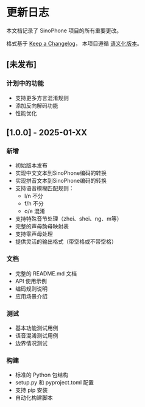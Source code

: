 # 更新日志

本文档记录了 SinoPhone 项目的所有重要更改。

格式基于 [Keep a Changelog](https://keepachangelog.com/zh-CN/1.0.0/)，
本项目遵循 [语义化版本](https://semver.org/lang/zh-CN/)。

## [未发布]

### 计划中的功能
- 支持更多方言混淆规则
- 添加反向解码功能
- 性能优化

## [1.0.0] - 2025-01-XX

### 新增
- 初始版本发布
- 实现中文文本到SinoPhone编码的转换
- 实现拼音文本到SinoPhone编码的转换
- 支持语音模糊匹配规则：
  - l/n 不分
  - f/h 不分
  - o/e 混淆
- 支持特殊音节处理（zhei、shei、ng、m等）
- 完整的声母韵母映射表
- 支持零声母处理
- 提供灵活的输出格式（带空格或不带空格）

### 文档
- 完整的 README.md 文档
- API 使用示例
- 编码规则说明
- 应用场景介绍

### 测试
- 基本功能测试用例
- 语音混淆测试用例
- 边界情况测试

### 构建
- 标准的 Python 包结构
- setup.py 和 pyproject.toml 配置
- 支持 pip 安装
- 自动化构建脚本
